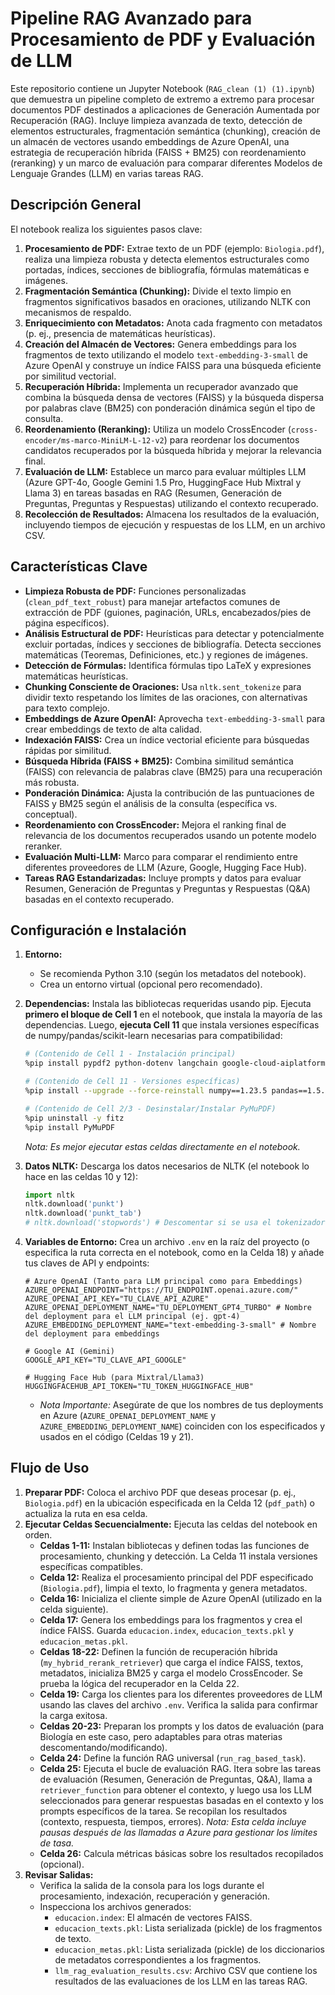 # Pipeline RAG Avanzado para Procesamiento de PDF y Evaluación de LLM

Este repositorio contiene un Jupyter Notebook (`RAG_clean (1) (1).ipynb`) que demuestra un pipeline completo de extremo a extremo para procesar documentos PDF destinados a aplicaciones de Generación Aumentada por Recuperación (RAG). Incluye limpieza avanzada de texto, detección de elementos estructurales, fragmentación semántica (chunking), creación de un almacén de vectores usando embeddings de Azure OpenAI, una estrategia de recuperación híbrida (FAISS + BM25) con reordenamiento (reranking) y un marco de evaluación para comparar diferentes Modelos de Lenguaje Grandes (LLM) en varias tareas RAG.

## Descripción General

El notebook realiza los siguientes pasos clave:

1.  **Procesamiento de PDF:** Extrae texto de un PDF (ejemplo: `Biologia.pdf`), realiza una limpieza robusta y detecta elementos estructurales como portadas, índices, secciones de bibliografía, fórmulas matemáticas e imágenes.
2.  **Fragmentación Semántica (Chunking):** Divide el texto limpio en fragmentos significativos basados en oraciones, utilizando NLTK con mecanismos de respaldo.
3.  **Enriquecimiento con Metadatos:** Anota cada fragmento con metadatos (p. ej., presencia de matemáticas heurísticas).
4.  **Creación del Almacén de Vectores:** Genera embeddings para los fragmentos de texto utilizando el modelo `text-embedding-3-small` de Azure OpenAI y construye un índice FAISS para una búsqueda eficiente por similitud vectorial.
5.  **Recuperación Híbrida:** Implementa un recuperador avanzado que combina la búsqueda densa de vectores (FAISS) y la búsqueda dispersa por palabras clave (BM25) con ponderación dinámica según el tipo de consulta.
6.  **Reordenamiento (Reranking):** Utiliza un modelo CrossEncoder (`cross-encoder/ms-marco-MiniLM-L-12-v2`) para reordenar los documentos candidatos recuperados por la búsqueda híbrida y mejorar la relevancia final.
7.  **Evaluación de LLM:** Establece un marco para evaluar múltiples LLM (Azure GPT-4o, Google Gemini 1.5 Pro, HuggingFace Hub Mixtral y Llama 3) en tareas basadas en RAG (Resumen, Generación de Preguntas, Preguntas y Respuestas) utilizando el contexto recuperado.
8.  **Recolección de Resultados:** Almacena los resultados de la evaluación, incluyendo tiempos de ejecución y respuestas de los LLM, en un archivo CSV.

## Características Clave

*   **Limpieza Robusta de PDF:** Funciones personalizadas (`clean_pdf_text_robust`) para manejar artefactos comunes de extracción de PDF (guiones, paginación, URLs, encabezados/pies de página específicos).
*   **Análisis Estructural de PDF:** Heurísticas para detectar y potencialmente excluir portadas, índices y secciones de bibliografía. Detecta secciones matemáticas (Teoremas, Definiciones, etc.) y regiones de imágenes.
*   **Detección de Fórmulas:** Identifica fórmulas tipo LaTeX y expresiones matemáticas heurísticas.
*   **Chunking Consciente de Oraciones:** Usa `nltk.sent_tokenize` para dividir texto respetando los límites de las oraciones, con alternativas para texto complejo.
*   **Embeddings de Azure OpenAI:** Aprovecha `text-embedding-3-small` para crear embeddings de texto de alta calidad.
*   **Indexación FAISS:** Crea un índice vectorial eficiente para búsquedas rápidas por similitud.
*   **Búsqueda Híbrida (FAISS + BM25):** Combina similitud semántica (FAISS) con relevancia de palabras clave (BM25) para una recuperación más robusta.
*   **Ponderación Dinámica:** Ajusta la contribución de las puntuaciones de FAISS y BM25 según el análisis de la consulta (específica vs. conceptual).
*   **Reordenamiento con CrossEncoder:** Mejora el ranking final de relevancia de los documentos recuperados usando un potente modelo reranker.
*   **Evaluación Multi-LLM:** Marco para comparar el rendimiento entre diferentes proveedores de LLM (Azure, Google, Hugging Face Hub).
*   **Tareas RAG Estandarizadas:** Incluye prompts y datos para evaluar Resumen, Generación de Preguntas y Preguntas y Respuestas (Q&A) basadas en el contexto recuperado.

## Configuración e Instalación

1.  **Entorno:**
    *   Se recomienda Python 3.10 (según los metadatos del notebook).
    *   Crea un entorno virtual (opcional pero recomendado).

2.  **Dependencias:** Instala las bibliotecas requeridas usando pip. Ejecuta **primero el bloque de Cell 1** en el notebook, que instala la mayoría de las dependencias. Luego, **ejecuta Cell 11** que instala versiones específicas de numpy/pandas/scikit-learn necesarias para compatibilidad:
    ```bash
    # (Contenido de Cell 1 - Instalación principal)
    %pip install pypdf2 python-dotenv langchain google-cloud-aiplatform rank_bm25 nltk faiss-cpu numpy sentence_transformers torch language_tool_python datasets bitsandbytes transformers peft pymupdf pytesseract pillow PyMuPDF transformers torch tiktoken python-multipart openai

    # (Contenido de Cell 11 - Versiones específicas)
    %pip install --upgrade --force-reinstall numpy==1.23.5 pandas==1.5.3 scikit-learn==1.1.3

    # (Contenido de Cell 2/3 - Desinstalar/Instalar PyMuPDF)
    %pip uninstall -y fitz
    %pip install PyMuPDF
    ```
    *Nota: Es mejor ejecutar estas celdas directamente en el notebook.*

3.  **Datos NLTK:** Descarga los datos necesarios de NLTK (el notebook lo hace en las celdas 10 y 12):
    ```python
    import nltk
    nltk.download('punkt')
    nltk.download('punkt_tab')
    # nltk.download('stopwords') # Descomentar si se usa el tokenizador nltk_tokenizer con stopwords
    ```

4.  **Variables de Entorno:** Crea un archivo `.env` en la raíz del proyecto (o especifica la ruta correcta en el notebook, como en la Celda 18) y añade tus claves de API y endpoints:
    ```dotenv
    # Azure OpenAI (Tanto para LLM principal como para Embeddings)
    AZURE_OPENAI_ENDPOINT="https://TU_ENDPOINT.openai.azure.com/"
    AZURE_OPENAI_API_KEY="TU_CLAVE_API_AZURE"
    AZURE_OPENAI_DEPLOYMENT_NAME="TU_DEPLOYMENT_GPT4_TURBO" # Nombre del deployment para el LLM principal (ej. gpt-4)
    AZURE_EMBEDDING_DEPLOYMENT_NAME="text-embedding-3-small" # Nombre del deployment para embeddings

    # Google AI (Gemini)
    GOOGLE_API_KEY="TU_CLAVE_API_GOOGLE"

    # Hugging Face Hub (para Mixtral/Llama3)
    HUGGINGFACEHUB_API_TOKEN="TU_TOKEN_HUGGINGFACE_HUB"
    ```
    *   *Nota Importante:* Asegúrate de que los nombres de tus deployments en Azure (`AZURE_OPENAI_DEPLOYMENT_NAME` y `AZURE_EMBEDDING_DEPLOYMENT_NAME`) coinciden con los especificados y usados en el código (Celdas 19 y 21).

## Flujo de Uso

1.  **Preparar PDF:** Coloca el archivo PDF que deseas procesar (p. ej., `Biologia.pdf`) en la ubicación especificada en la Celda 12 (`pdf_path`) o actualiza la ruta en esa celda.
2.  **Ejecutar Celdas Secuencialmente:** Ejecuta las celdas del notebook en orden.
    *   **Celdas 1-11:** Instalan bibliotecas y definen todas las funciones de procesamiento, chunking y detección. La Celda 11 instala versiones específicas compatibles.
    *   **Celda 12:** Realiza el procesamiento principal del PDF especificado (`Biologia.pdf`), limpia el texto, lo fragmenta y genera metadatos.
    *   **Celda 16:** Inicializa el cliente simple de Azure OpenAI (utilizado en la celda siguiente).
    *   **Celda 17:** Genera los embeddings para los fragmentos y crea el índice FAISS. Guarda `educacion.index`, `educacion_texts.pkl` y `educacion_metas.pkl`.
    *   **Celdas 18-22:** Definen la función de recuperación híbrida (`my_hybrid_rerank_retriever`) que carga el índice FAISS, textos, metadatos, inicializa BM25 y carga el modelo CrossEncoder. Se prueba la lógica del recuperador en la Celda 22.
    *   **Celda 19:** Carga los clientes para los diferentes proveedores de LLM usando las claves del archivo `.env`. Verifica la salida para confirmar la carga exitosa.
    *   **Celdas 20-23:** Preparan los prompts y los datos de evaluación (para Biología en este caso, pero adaptables para otras materias descomentando/modificando).
    *   **Celda 24:** Define la función RAG universal (`run_rag_based_task`).
    *   **Celda 25:** Ejecuta el bucle de evaluación RAG. Itera sobre las tareas de evaluación (Resumen, Generación de Preguntas, Q&A), llama a `retriever_function` para obtener el contexto, y luego usa los LLM seleccionados para generar respuestas basadas en el contexto y los prompts específicos de la tarea. Se recopilan los resultados (contexto, respuesta, tiempos, errores). *Nota: Esta celda incluye pausas después de las llamadas a Azure para gestionar los límites de tasa.*
    *   **Celda 26:** Calcula métricas básicas sobre los resultados recopilados (opcional).
3.  **Revisar Salidas:**
    *   Verifica la salida de la consola para los logs durante el procesamiento, indexación, recuperación y generación.
    *   Inspecciona los archivos generados:
        *   `educacion.index`: El almacén de vectores FAISS.
        *   `educacion_texts.pkl`: Lista serializada (pickle) de los fragmentos de texto.
        *   `educacion_metas.pkl`: Lista serializada (pickle) de los diccionarios de metadatos correspondientes a los fragmentos.
        *   `llm_rag_evaluation_results.csv`: Archivo CSV que contiene los resultados de las evaluaciones de los LLM en las tareas RAG.
